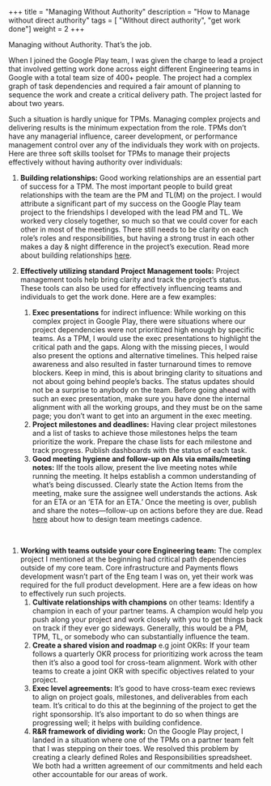 +++
title = "Managing Without Authority"
description = "How to Manage without direct authority"
tags = [ "Without direct authority", "get work done"]
weight = 2
+++

Managing without Authority. That’s the job. 

When I joined the Google Play team, I was given the charge to lead a project that involved getting work done across eight different Engineering teams in Google with a total team size of 400+ people. The project had a complex graph of task dependencies and required a fair amount of planning to sequence the work and create a critical delivery path. The project lasted for about two years. 

Such a situation is hardly unique for TPMs. Managing complex projects and
delivering results is the minimum expectation from the role. TPMs don’t have any
managerial influence, career development, or performance management control over
any of the individuals they work with on projects.  
Here are three soft skills toolset for TPMs to manage their projects effectively
without having authority over individuals:

1. **Building relationships:** Good working relationships are an essential part of success for a TPM. The most important people to build great relationships with the team are the PM and TL(M) on the project. I would attribute a significant part of my success on the Google Play team project to the friendships I developed with the lead PM and TL. We worked very closely together, so much so that we could cover for each other in most of the meetings. There still needs to be clarity on each role’s roles and responsibilities, but having a strong trust in each other makes a day & night difference in the project’s execution. 
Read more about building relationships [here](/ss/relations/).

2. **Effectively utilizing standard Project Management tools:** Project management tools help bring clarity and track the project’s status. These tools can also be used for effectively influencing teams and individuals to get the work done. Here are a few examples:
   1. **Exec presentations** for indirect influence: While working on this complex project in Google Play, there were situations where our project dependencies were not prioritized high enough by specific teams. As a TPM, I would use the exec presentations to highlight the critical path and the gaps. Along with the missing pieces, I would also present the options and alternative timelines. This helped raise awareness and also resulted in faster turnaround times to remove blockers. Keep in mind, this is about bringing clarity to situations and not about going behind people’s backs. The status updates should not be a surprise to anybody on the team. Before going ahead with such an exec presentation, make sure you have done the internal alignment with all the working groups, and they must be on the same page; you don’t want to get into an argument in the exec meeting.  
   2. **Project milestones and deadlines:** Having clear project milestones and a
      list of tasks to achieve those milestones helps the team prioritize the
      work. Prepare the chase lists for each milestone and track progress.
      Publish dashboards with the status of each task.
   3. **Good meeting hygiene and follow-up on AIs via emails/meeting notes:**
      IIf the tools allow, present the live meeting notes while running
      the meeting. It helps establish a common understanding of what’s being
      discussed. Clearly state the Action Items from the meeting, make sure the
      assignee well understands the actions. Ask for an ETA or an ‘ETA for an
      ETA.’ Once the meeting is over, publish and share the notes—follow-up on
      actions before they are due. Read [here](/how/meetings/) about how to
      design team meetings cadence.

<br>

1. **Working with teams outside your core Engineering team:** The complex
   project I mentioned at the beginning had critical path dependencies outside
   of my core team. Core infrastructure and Payments flows development wasn’t
   part of the Eng team I was on, yet their work was required for the full
   product development. Here are a few ideas on how to effectively run such
   projects.
   1. **Cultivate relationships with champions** on other teams: Identify a
      champion in each of your partner teams. A champion would help you push
      along your project and work closely with you to get things back on
      track if they ever go sideways. Generally, this would be a PM, TPM, TL, or somebody who can substantially influence the team.
   2. **Create a shared vision and roadmap** e.g joint OKRs: If your team
      follows a quarterly OKR process for prioritizing work across the team then
      it’s also a good tool for cross-team alignment. Work with other teams to
      create a joint OKR with specific objectives related to your project.
   3. **Exec level agreements:** It’s good to have cross-team exec reviews to
      align on project goals, milestones, and deliverables from each team. It’s
      critical to do this at the beginning of the project to get the right
      sponsorship. It’s also important to do so when things are progressing
      well; it helps with building confidence.
   4. **R&R framework of dividing work:** On the Google Play project, I landed
      in a situation where one of the TPMs on a partner team felt that I was
      stepping on their toes. We resolved this problem by creating a clearly
      defined Roles and Responsibilities spreadsheet. We both had a written
      agreement of our commitments and held each other accountable for our areas
      of work.